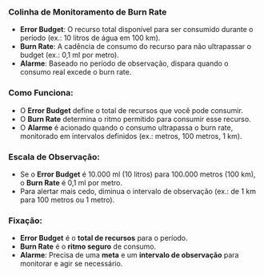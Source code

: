 ### Colinha de Monitoramento de Burn Rate

- **Error Budget**: O recurso total disponível para ser consumido durante o período (ex.: 10 litros de água em 100 km).
- **Burn Rate**: A cadência de consumo do recurso para não ultrapassar o budget (ex.: 0,1 ml por metro).
- **Alarme**: Baseado no período de observação, dispara quando o consumo real excede o burn rate.

### Como Funciona:
- O **Error Budget** define o total de recursos que você pode consumir.
- O **Burn Rate** determina o ritmo permitido para consumir esse recurso.
- O **Alarme** é acionado quando o consumo ultrapassa o burn rate, monitorado em intervalos definidos (ex.: metros, 100 metros, 1 km).

### Escala de Observação:
- Se o **Error Budget** é 10.000 ml (10 litros) para 100.000 metros (100 km), o **Burn Rate** é 0,1 ml por metro.
- Para alertar mais cedo, diminua o intervalo de observação (ex.: de 1 km para 100 metros ou 1 metro).

### Fixação:
- **Error Budget** é o **total de recursos** para o período.
- **Burn Rate** é o **ritmo seguro** de consumo.
- **Alarme**: Precisa de uma **meta** e um **intervalo de observação** para monitorar e agir se necessário.